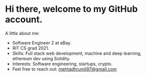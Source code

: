 # Hi there, welcome to my GitHub account.

A little about me:
- Software Engineer 2 at eBay.
- RIT CS grad 2021.
- Skills: Full stack web development, machine and deep learning, ethereum dev using Solidity.
- Interests: Software engineering, startups, crypto.
- Feel free to reach out: mehtadhrumil97@gmail.com

